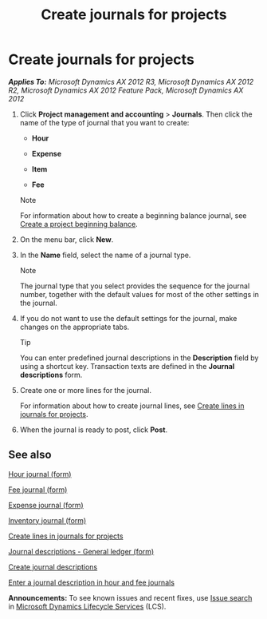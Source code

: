 ﻿---
title: Create journals for projects
TOCTitle: Create journals for projects
ms:assetid: 822f63c5-0c11-4fb7-b9a4-7e83cd9ff6bc
ms:mtpsurl: https://technet.microsoft.com/en-us/library/Aa571559(v=AX.60)
ms:contentKeyID: 36058366
ms.date: 04/18/2014
mtps_version: v=AX.60
f1_keywords:
- fee journal
---

# Create journals for projects 


_**Applies To:** Microsoft Dynamics AX 2012 R3, Microsoft Dynamics AX 2012 R2, Microsoft Dynamics AX 2012 Feature Pack, Microsoft Dynamics AX 2012_

1.  Click **Project management and accounting** \> **Journals**. Then click the name of the type of journal that you want to create:
    
      - **Hour**
    
      - **Expense**
    
      - **Item**
    
      - **Fee**
    

    > [!NOTE]
    > <P>For information about how to create a beginning balance journal, see <A href="create-a-project-beginning-balance.md">Create a project beginning balance</A>.</P>



2.  On the menu bar, click **New**.

3.  In the **Name** field, select the name of a journal type.
    

    > [!NOTE]
    > <P>The journal type that you select provides the sequence for the journal number, together with the default values for most of the other settings in the journal.</P>



4.  If you do not want to use the default settings for the journal, make changes on the appropriate tabs.
    

    > [!TIP]
    > <P>You can enter predefined journal descriptions in the <STRONG>Description</STRONG> field by using a shortcut key. Transaction texts are defined in the <STRONG>Journal descriptions</STRONG> form.</P>



5.  Create one or more lines for the journal.
    
    For information about how to create journal lines, see [Create lines in journals for projects](create-lines-in-journals-for-projects.md).

6.  When the journal is ready to post, click **Post**.

## See also

[Hour journal (form)](https://technet.microsoft.com/en-us/library/aa598983\(v=ax.60\))

[Fee journal (form)](https://technet.microsoft.com/en-us/library/hh209390\(v=ax.60\))

[Expense journal (form)](https://technet.microsoft.com/en-us/library/aa600976\(v=ax.60\))

[Inventory journal (form)](https://technet.microsoft.com/en-us/library/aa558607\(v=ax.60\))

[Create lines in journals for projects](create-lines-in-journals-for-projects.md)

[Journal descriptions - General ledger (form)](https://technet.microsoft.com/en-us/library/aa500456\(v=ax.60\))

[Create journal descriptions](create-journal-descriptions.md)

[Enter a journal description in hour and fee journals](enter-a-journal-description-in-hour-and-fee-journals.md)

  
**Announcements:** To see known issues and recent fixes, use [Issue search](http://go.microsoft.com/fwlink/?linkid=389258) in [Microsoft Dynamics Lifecycle Services](http://go.microsoft.com/fwlink/?linkid=306505) (LCS).

